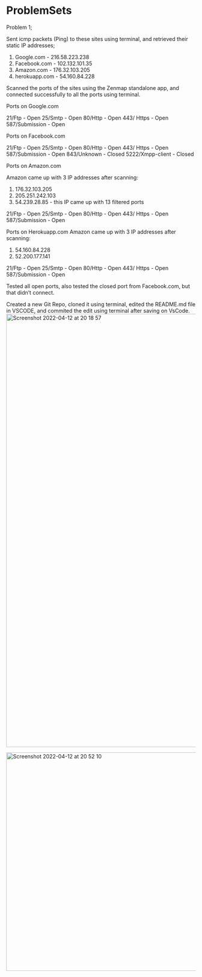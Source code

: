 # ProblemSets
Problem 1;

Sent icmp packets (Ping) to these sites using terminal, and retrieved their static IP addresses;

1. Google.com - 216.58.223.238
2. Facebook.com - 102.132.101.35
3. Amazon.com - 176.32.103.205
4. herokuapp.com - 54.160.84.228

Scanned the ports of the sites using the Zenmap standalone app, and connected successfully to all the ports using terminal.

Ports on Google.com

21/Ftp - Open
25/Smtp - Open
80/Http - Open
443/ Https - Open 
587/Submission - Open

Ports on Facebook.com 

21/Ftp - Open
25/Smtp - Open
80/Http - Open
443/ Https - Open 
587/Submission - Open
843/Unknown - Closed
5222/Xmpp-client - Closed

Ports on Amazon.com

Amazon came up with 3 IP addresses after scanning:

1. 176.32.103.205
2. 205.251.242.103
3. 54.239.28.85 - this IP came up with 13 filtered ports

21/Ftp - Open
25/Smtp - Open
80/Http - Open
443/ Https - Open 
587/Submission - Open

Ports on Herokuapp.com
Amazon came up with 3 IP addresses after scanning:
1. 54.160.84.228
2. 52.200.177.141

21/Ftp - Open
25/Smtp - Open
80/Http - Open
443/ Https - Open 
587/Submission - Open

Tested all open ports, also tested the closed port from Facebook.com, but that didn’t connect.

Created a new Git Repo, cloned it using terminal, edited the README.md file in VSCODE, and commited the edit using terminal after saving on VsCode.
<img width="1148" alt="Screenshot 2022-04-12 at 20 18 57" src="https://user-images.githubusercontent.com/85462184/163042430-4299eded-f880-4233-b4c7-044709539934.png">


<img width="579" alt="Screenshot 2022-04-12 at 20 52 10" src="https://user-images.githubusercontent.com/85462184/163042719-4bb73f4e-d40e-4f73-92c9-d8008d35321f.png">
